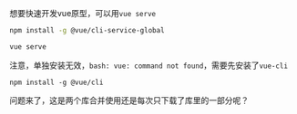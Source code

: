 想要快速开发vue原型，可以用`vue serve`

```sh
npm install -g @vue/cli-service-global

vue serve
```

注意，单独安装无效，`bash: vue: command not found`，需要先安装了`vue-cli`

```
npm install -g @vue/cli
```

 问题来了，这是两个库合并使用还是每次只下载了库里的一部分呢？

